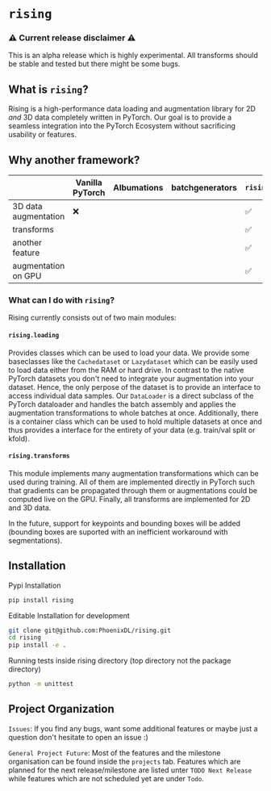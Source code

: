 # `rising`

### :warning: Current release disclaimer :warning:
This is an alpha release which is highly experimental. All transforms should be stable and tested but there might be some bugs.

## What is `rising`?
Rising is a high-performance data loading and augmentation library for 2D *and* 3D data completely written in PyTorch.
Our goal is to provide a seamless integration into the PyTorch Ecosystem without sacrificing usability or features.

## Why another framework?

|                      | Vanilla PyTorch | Albumations | batchgenerators | `rising` |
|----------------------|-----------------|-------------|-----------------|----------|
| 3D data augmentation | ❌               |             |                 | ✅        |
| transforms           |                 |             |                 | ✅        |
| another feature      |                 |             |                 | ✅        |
| augmentation on GPU  |                |               |                 |✅        |
### What can I do with `rising`?
Rising currently consists out of two main modules:

#### `rising.loading`
Provides classes which can be used to load your data.
We provide some baseclasses like the `Cachedataset` or `Lazydataset` which can be easily used to load data either from the RAM or hard drive.
In contrast to the native PyTorch datasets you don't need to integrate your augmentation into your dataset. Hence, the only perpose of the dataset is to provide an interface to access individual data samples.
Our `DataLoader` is a direct subclass of the PyTorch dataloader and handles the batch assembly and applies the augmentation transformations to whole batches at once.
Additionally, there is a container class which can be used to hold multiple datasets at once and thus provides a interface for the entirety of your data (e.g. train/val split or kfold).

#### `rising.transforms`
This module implements many augmentation transformations which can be used during training.
All of them are implemented directly in PyTorch such that gradients can be propagated through them or augmentations could be computed live on the GPU.
Finally, all transforms are implemented for 2D and 3D data.

In the future, support for keypoints and bounding boxes will be added (bounding boxes are suported with an inefficient workaround with segmentations).

## Installation

Pypi Installation
```bash
pip install rising
```

Editable Installation for development

```bash
git clone git@github.com:PhoenixDL/rising.git
cd rising
pip install -e .
```

Running tests inside rising directory (top directory not the package directory)
```bash
python -m unittest
```

## Project Organization
`Issues`: If you find any bugs, want some additional features or maybe just a question don't hesitate to open an issue :)

`General Project Future`: Most of the features and the milestone organisation can be found inside the `projects` tab.
Features which are planned for the next release/milestone are listed unter `TODO Next Release` while features which are not scheduled yet are under `Todo`.